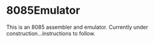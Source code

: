 # 8085Emulator

This is an 8085 assembler and emulator.  Currently under construction...instructions to follow.
